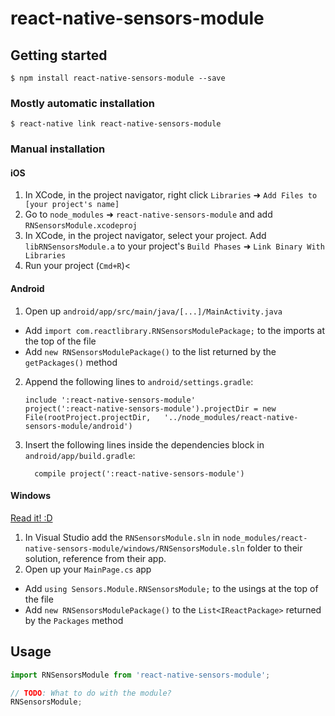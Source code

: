 
# react-native-sensors-module

## Getting started

`$ npm install react-native-sensors-module --save`

### Mostly automatic installation

`$ react-native link react-native-sensors-module`

### Manual installation


#### iOS

1. In XCode, in the project navigator, right click `Libraries` ➜ `Add Files to [your project's name]`
2. Go to `node_modules` ➜ `react-native-sensors-module` and add `RNSensorsModule.xcodeproj`
3. In XCode, in the project navigator, select your project. Add `libRNSensorsModule.a` to your project's `Build Phases` ➜ `Link Binary With Libraries`
4. Run your project (`Cmd+R`)<

#### Android

1. Open up `android/app/src/main/java/[...]/MainActivity.java`
  - Add `import com.reactlibrary.RNSensorsModulePackage;` to the imports at the top of the file
  - Add `new RNSensorsModulePackage()` to the list returned by the `getPackages()` method
2. Append the following lines to `android/settings.gradle`:
  	```
  	include ':react-native-sensors-module'
  	project(':react-native-sensors-module').projectDir = new File(rootProject.projectDir, 	'../node_modules/react-native-sensors-module/android')
  	```
3. Insert the following lines inside the dependencies block in `android/app/build.gradle`:
  	```
      compile project(':react-native-sensors-module')
  	```

#### Windows
[Read it! :D](https://github.com/ReactWindows/react-native)

1. In Visual Studio add the `RNSensorsModule.sln` in `node_modules/react-native-sensors-module/windows/RNSensorsModule.sln` folder to their solution, reference from their app.
2. Open up your `MainPage.cs` app
  - Add `using Sensors.Module.RNSensorsModule;` to the usings at the top of the file
  - Add `new RNSensorsModulePackage()` to the `List<IReactPackage>` returned by the `Packages` method


## Usage
```javascript
import RNSensorsModule from 'react-native-sensors-module';

// TODO: What to do with the module?
RNSensorsModule;
```
  